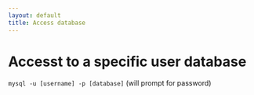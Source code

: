 ```yaml
---
layout: default
title: Access database
---
```


# Accesst to a specific user database 
`mysql -u [username] -p [database]` (will prompt for password)
